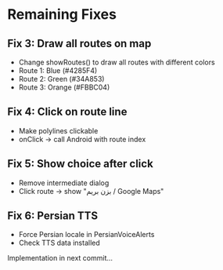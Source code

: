 # Remaining Fixes

## Fix 3: Draw all routes on map
- Change showRoutes() to draw all routes with different colors
- Route 1: Blue (#4285F4)
- Route 2: Green (#34A853)  
- Route 3: Orange (#FBBC04)

## Fix 4: Click on route line
- Make polylines clickable
- onClick -> call Android with route index

## Fix 5: Show choice after click
- Remove intermediate dialog
- Click route -> show "بزن بریم / Google Maps"

## Fix 6: Persian TTS
- Force Persian locale in PersianVoiceAlerts
- Check TTS data installed

Implementation in next commit...
